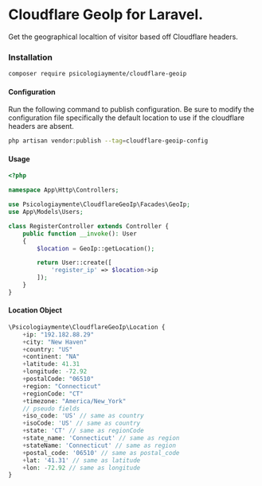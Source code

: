 # Cloudflare GeoIp for Laravel.

Get the geographical localtion of visitor based off Cloudflare headers.

### Installation

```sh
composer require psicologiaymente/cloudflare-geoip
```

#### Configuration

Run the following command to publish configuration. Be sure to modify the configuration file specifically the default location to use if the cloudflare headers are absent.

```sh
php artisan vendor:publish --tag=cloudflare-geoip-config
```

#### Usage

```php
<?php

namespace App\Http\Controllers;

use Psicologiaymente\CloudflareGeoIp\Facades\GeoIp;
use App\Models\Users;

class RegisterController extends Controller {
    public function __invoke(): User
    {
        $location = GeoIp::getLocation();

        return User::create([
            'register_ip' => $location->ip
        ]);
    }
}
```

#### Location Object

```php
\Psicologiaymente\CloudflareGeoIp\Location {
    +ip: "192.182.88.29"
    +city: "New Haven"
    +country: "US"
    +continent: "NA"
    +latitude: 41.31
    +longitude: -72.92
    +postalCode: "06510"
    +region: "Connecticut"
    +regionCode: "CT"
    +timezone: "America/New_York"
    // pseudo fields
    +iso_code: 'US' // same as country
    +isoCode: 'US' // same as country
    +state: 'CT' // same as regionCode
    +state_name: 'Connecticut' // same as region
    +stateName: 'Connecticut' // same as region
    +postal_code: '06510' // same as postal_code
    +lat: '41.31' // same as latitude
    +lon: -72.92 // same as longitude
}
```
